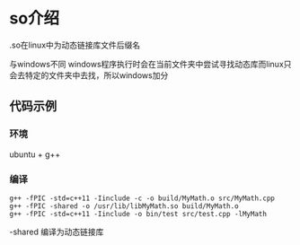 # so介绍

.so在linux中为动态链接库文件后缀名

与windows不同
windows程序执行时会在当前文件夹中尝试寻找动态库而linux只会去特定的文件夹中去找，所以windows加分

## 代码示例

### 环境

ubuntu + g++

### 编译

```shell
g++ -fPIC -std=c++11 -Iinclude -c -o build/MyMath.o src/MyMath.cpp
g++ -fPIC -shared -o /usr/lib/libMyMath.so build/MyMath.o
g++ -fPIC -std=c++11 -Iinclude -o bin/test src/test.cpp -lMyMath
```

-shared 编译为动态链接库



